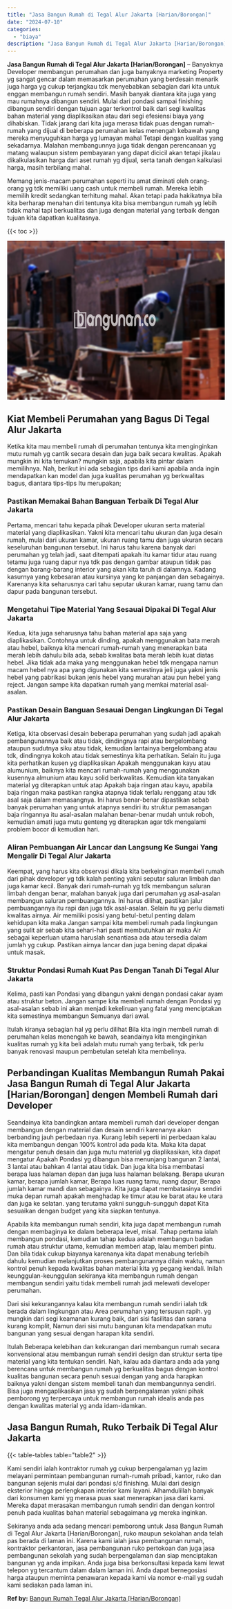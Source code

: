 ```yaml
---
title: "Jasa Bangun Rumah di Tegal Alur Jakarta [Harian/Borongan]"
date: "2024-07-10"
categories: 
  - "biaya"
description: "Jasa Bangun Rumah di Tegal Alur Jakarta [Harian/Borongan]. Sekiranya anda ada sedang mencari pemborong untuk Jasa Bangun Rumah di Tegal Alur Jakarta [Harian..."
---
```


**Jasa Bangun Rumah di Tegal Alur Jakarta \[Harian/Borongan\]** – Banyaknya Developer membangun perumahan dan juga banyaknya marketing Property yg sangat gencar dalam memasarkan perumahan yang berdesain menarik juga harga yg cukup terjangkau tdk menyebabkan sebagian dari kita untuk enggan membangun rumah sendiri. Masih banyak diantara kita juga yang mau rumahnya dibangun sendiri. Mulai dari pondasi sampai finishing dibangun sendiri dengan tujuan agar terkontrol baik dari segi kwalitas bahan material yang diaplikasikan atau dari segi efesiensi biaya yang dihabiskan. Tidak jarang dari kita juga merasa tidak puas dengan rumah-rumah yang dijual di beberapa perumahan kelas menengah kebawah yang mereka menyuguhkan harga yg lumayan mahal Tetapi dengan kualitas yang sekadarnya. Malahan membangunnya juga tidak dengan perencanaan yg matang walaupun sistem pembayaran yang dapat dicicil akan tetapi jikalau dikalkulasikan harga dari aset rumah yg dijual, serta tanah dengan kalkulasi harga, masih terbilang mahal.

Memang jenis-macam perumahan seperti itu amat diminati oleh orang-orang yg tdk memiliki uang cash untuk membeli rumah. Mereka lebih memilih kredit sedangkan terhitung mahal. Akan tetapi pada hakikatnya bila kita berharap menahan diri tentunya kita bisa membangun rumah yg lebih tidak mahal tapi berkualitas dan juga dengan material yang terbaik dengan tujuan kita dapatkan kualitasnya.

{{< toc >}}

![Jasa Bangun Rumah di Tegal Alur Jakarta [Harian/Borongan]](/images/borong-bangunan-38.png)

## Kiat Membeli Perumahan yang Bagus Di Tegal Alur Jakarta

Ketika kita mau membeli rumah di perumahan tentunya kita menginginkan mutu rumah yg cantik secara desain dan juga baik secara kwalitas. Apakah mungkin ini kita temukan? mungkin saja, apabila kita pintar dalam memilihnya. Nah, berikut ini ada sebagian tips dari kami apabila anda ingin mendapatkan kan model dan juga kualitas perumahan yg berkwalitas bagus, diantara tips-tips Itu merupakan;

### Pastikan Memakai Bahan Banguan Terbaik Di Tegal Alur Jakarta

Pertama, mencari tahu kepada pihak Developer ukuran serta material material yang diaplikasikan. Yakni kita mencari tahu ukuran dan juga desain rumah, mulai dari ukuran kamar, ukuran ruang tamu dan juga ukuran secara keseluruhan bangunan tersebut. Ini harus tahu karena banyak dari perumahan yg telah jadi, saat ditempati apakah itu kamar tidur atau ruang tetamu juga ruang dapur nya tdk pas dengan gambar ataupun tidak pas dengan barang-barang interior yang akan kita taruh di dalamnya. Kadang kasurnya yang kebesaran atau kursinya yang ke panjangan dan sebagainya. Karenanya kita seharusnya cari tahu seputar ukuran kamar, ruang tamu dan dapur pada bangunan tersebut.

### Mengetahui Tipe Material Yang Sesauai Dipakai Di Tegal Alur Jakarta

Kedua, kita juga seharusnya tahu bahan material apa saja yang diaplikasikan. Contohnya untuk dinding, apakah menggunakan bata merah atau hebel, baiknya kita mencari rumah-rumah yang menerapkan bata merah lebih dahulu bila ada, sebab kwalitas bata merah lebih kuat diatas hebel. Jika tidak ada maka yang menggunakan hebel tdk mengapa namun macam hebel nya apa yang digunakan kita semestinya jeli juga yakni jenis hebel yang pabrikasi bukan jenis hebel yang murahan atau pun hebel yang reject. Jangan sampe kita dapatkan rumah yang memkai material asal-asalan.

### Pastikan Desain Banguan Sesauai Dengan Lingkungan Di Tegal Alur Jakarta

Ketiga, kita observasi desain beberapa perumahan yang sudah jadi apakah pembangunannya baik atau tidak, dindingnya rapi atau bergelombang ataupun sudutnya siku atau tidak, kemudian lantainya bergelombang atau tdk, dindingnya kokoh atau tidak semestinya kita perhatikan. Selain itu juga kita perhatikan kusen yg diaplikasikan Apakah menggunakan kayu atau alumunium, baiknya kita mencari rumah-rumah yang menggunakan kusennya almunium atau kayu solid berkwalitas. Kemudian kita tanyakan material yg diterapkan untuk atap Apakah baja ringan atau kayu, apabila baja ringan maka pastikan rangka atapnya tidak terlalu renggang atau tdk asal saja dalam memasangnya. Ini harus benar-benar dipastikan sebab banyak perumahan yang untuk atapnya sendiri itu struktur pemasangan baja ringannya itu asal-asalan malahan benar-benar mudah untuk roboh, kemudian amati juga mutu genteng yg diterapkan agar tdk mengalami problem bocor di kemudian hari.

### Aliran Pembuangan Air Lancar dan Langsung Ke Sungai Yang Mengalir Di Tegal Alur Jakarta

Keempat, yang harus kita observasi dikala kita berkeinginan membeli rumah dari pihak developer yg tdk kalah penting yakni seputar saluran limbah dan juga kamar kecil. Banyak dari rumah-rumah yg tdk membangun saluran limbah dengan benar, malahan banyak juga dari perumahan yg asal-asalan membangun saluran pembuangannya. Ini harus dilihat, pastikan jalur pembuangannya itu rapi dan juga tdk asal-asalan. Selain itu yg perlu diamati kwalitas airnya. Air memiliki posisi yang betul-betul penting dalam kehidupan kita maka Jangan sampai kita membeli rumah pada lingkungan yang sulit air sebab kita sehari-hari pasti membutuhkan air maka Air sebagai keperluan utama haruslah senantiasa ada atau tersedia dalam jumlah yg cukup. Pastikan airnya lancar dan juga bening dapat dipakai untuk masak.

### Struktur Pondasi Rumah Kuat Pas Dengan Tanah Di Tegal Alur Jakarta

Kelima, pasti kan Pondasi yang dibangun yakni dengan pondasi cakar ayam atau struktur beton. Jangan sampe kita membeli rumah dengan Pondasi yg asal-asalan sebab ini akan menjadi kekeliruan yang fatal yang menciptakan kita semestinya membangun Semuanya dari awal.

Itulah kiranya sebagian hal yg perlu dilihat Bila kita ingin membeli rumah di perumahan kelas menengah ke bawah, seandainya kita menginginkan kualitas rumah yg kita beli adalah mutu rumah yang terbaik, tdk perlu banyak renovasi maupun pembetulan setelah kita membelinya.

## Perbandingan Kualitas Membangun Rumah Pakai Jasa Bangun Rumah di Tegal Alur Jakarta \[Harian/Borongan\] dengen Membeli Rumah dari Developer

Seandainya kita bandingkan antara membeli rumah dari developer dengan membangun dengan material dan desain sendiri karenanya akan berbanding jauh perbedaan nya. Kurang lebih seperti ini perbedaan kalau kita membangun dengan 100% kontrol ada pada kita. Maka kita dapat mengatur penuh desain dan juga mutu material yg diaplikasikan, kita dapat mengatur Apakah Pondasi yg dibangun bisa menunjang bangunan 2 lantai, 3 lantai atau bahkan 4 lantai atau tidak. Dan juga kita bisa membatasi berapa luas halaman depan dan juga luas halaman belakang. Berapa ukuran kamar, berapa jumlah kamar, Berapa luas ruang tamu, ruang dapur, Berapa jumlah kamar mandi dan sebagainya. Kita juga dapat membatasinya sendiri muka depan rumah apakah menghadap ke timur atau ke barat atau ke utara dan juga ke selatan. yang terutama yakni sungguh-sungguh dapat Kita sesuaikan dengan budget yang kita siapkan tentunya.

Apabila kita membangun rumah sendiri, kita juga dapat membangun rumah dengan membaginya ke dalam beberapa level, misal. Tahap pertama ialah membangun pondasi, kemudian tahap kedua adalah membangun badan rumah atau struktur utama, kemudian memberi atap, lalau memberi pintu. Dan bila tidak cukup biayanya karenanya kita dapat menabung terlebih dahulu kemudian melanjutkan proses pembangunannya dilain waktu, namun kontrol penuh kepada kwalitas bahan material kita yg pegang kendali. Inilah keunggulan-keunggulan sekiranya kita membangun rumah dengan membangun sendiri yaitu tidak membeli rumah jadi melewati developer perumahan.

Dari sisi kekurangannya kalau kita membangun rumah sendiri ialah tdk berada dalam lingkungan atau Area perumahan yang tersusun rapih. yg mungkin dari segi keamanan kurang baik, dari sisi fasilitas dan sarana kurang komplit, Namun dari sisi mutu bangunan kita mendapatkan mutu bangunan yang sesuai dengan harapan kita sendiri.

Itulah Beberapa kelebihan dan kekurangan dari membangun rumah secara konvensional atau membangun rumah sendiri design dan struktur serta tipe material yang kita tentukan sendiri. Nah, kalau ada diantara anda ada yang berencana untuk membangun rumah yg berkualitas bagus dengan kontrol kualitas bangunan secara penuh sesuai dengan yang anda harapkan baiknya yakni dengan sistem membeli tanah dan membangunnya sendiri. Bisa juga mengaplikasikan jasa yg sudah berpengalaman yakni pihak pemborong yg terpercaya untuk membangun rumah idealis anda pas dengan kwalitas material yg anda idam-idamkan.

## Jasa Bangun Rumah, Ruko Terbaik Di Tegal Alur Jakarta

{{< table-tables table="table2" >}}

Kami sendiri ialah kontraktor rumah yg cukup berpengalaman yg lazim melayani permintaan pembangunan rumah-rumah pribadi, kantor, ruko dan bangunan sejenis mulai dari pondasi s/d finishing. Mulai dari design eksterior hingga perlengkapan interior kami layani. Alhamdulillah banyak dari konsumen kami yg merasa puas saat menerapkan jasa dari kami. Mereka dapat merasakan membangun rumah sendiri dan dengan kontrol penuh pada kualitas bahan material sebagaimana yg mereka inginkan.

Sekiranya anda ada sedang mencari pemborong untuk Jasa Bangun Rumah di Tegal Alur Jakarta \[Harian/Borongan\], ruko maupun sekolahan anda telah pas berada di laman ini. Karena kami ialah jasa pembangunan rumah, kontraktor perkantoran, jasa pembangunan ruko pertokoan dan juga jasa pembangunan sekolah yang sudah berpengalaman dan siap menciptakan bangunan yg anda impikan. Anda juga bisa berkonsultasi kepada kami lewat telepon yg tercantum dalam dalam laman ini. Anda dapat bernegosiasi harga ataupun meminta penawaran kepada kami via nomor e-mail yg sudah kami sediakan pada laman ini.

**Ref by:** [Bangun Rumah Tegal Alur Jakarta [Harian/Borongan]](https://id.wikipedia.org/wiki/Bangun)
